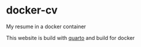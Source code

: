 # docker-cv

My resume in a docker container

This website is build with [quarto](https://quarto.org/) and build for docker
